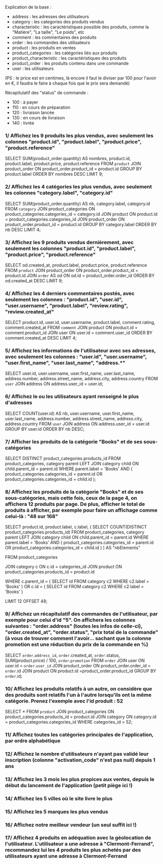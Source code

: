 
Explication de la base :
- address : les adresses des utilisateurs
- category : les categories des produits vendus
- characteristic : les caractéristiques possible des produits, comme la "Matière", "La taille", "Le poids", etc
- comment : les commentaires des produits
- order : les commandes des utilisateurs
- product : les produits en ventes 
- product_categories : les catégories liés aux produits
- product_characteristic : les caractéristiques des produits
- product_order : les produits contenu dans une commande
- user : les utilisateurs
  
(PS : le price est en centimes, là encore il faut le diviser par 100 pour l'avoir en €, il faudra le faire à chaque fois que le prix sera demandé)

Récapitulatif des "status" de commande :
- 100 : à payer
- 110 : en cours de préparation
- 120 : livraison lancée
- 130 : en cours de livraison
- 140 : livrée

### 1/ Affichez les 9 produits les plus vendus, avec seulement les colonnes "product.id", "product.label", "product.price", "product.reference"

SELECT SUM(product_order.quantity) AS nombres, product.id, product.label, product.price, product.reference 
FROM `product`
JOIN product_order ON product_order.product_id = product.id
GROUP BY product.label
ORDER BY nombres DESC LIMIT 9;

### 2/ Affichez les 4 catégories les plus vendus, avec seulement les colonnes "category.label", "category.id"

SELECT SUM(product_order.quantity) AS nb, category.label, category.id 
FROM `category`
JOIN product_categories ON product_categories.categories_id = category.id
JOIN product ON product.id = product_categories.categories_id
JOIN product_order ON product_order.product_id = product.id
GROUP BY category.label
ORDER BY nb DESC LIMIT 4;

### 3/ Affichez les 9 produits vendus dernièrement, avec seulement les colonnes "product.id", "product.label", "product.price", "product.reference"

SELECT od.created_at, product.label, product.price, product.reference
FROM `product`
JOIN product_order ON product_order.product_id = product.id
JOIN `order` AS od ON od.id = product_order.order_id
ORDER BY od.created_at DESC LIMIT 9;

### 4/ Affichez les 4 derniers commentaires postés, avec seulement les colonnes : "product.id", "user.id", "user.username", "product.label", "review.rating", "review.created_at"

SELECT product.id, user.id, user.username, product.label, comment.rating, comment.created_at FROM `comment` JOIN product ON product.id = comment.product_id JOIN user ON user.id = comment.user_id ORDER BY comment.created_at DESC LIMIT 4;

### 5/ Affichez les informations de l'utilisateur avec ses adresses, avec seulement les colonnes : "user.id", "user.username", "user.first_name", "user.last_name", "address.*"

SELECT user.id, user.username, user.first_name, user.last_name, address.number, address.street_name, address.city, address.country   FROM `user`
JOIN address ON address.user_id = user.id;

### 6/ Affichez le ou les utilisateurs ayant renseigné le plus d'adresses

SELECT COUNT(user.id) AS nb, user.username, user.first_name, user.last_name, address.number, address.street_name, address.city, address.country FROM `user` JOIN address ON address.user_id = user.id GROUP BY user.id ORDER BY nb DESC;

### 7/ Afficher les produits de la catégorie "Books" et de ses sous-catégories

SELECT DISTINCT product_categories.products_id
FROM product_categories, category parent
LEFT JOIN category child ON child.parent_id = parent.id
WHERE parent.label = 'Books'
AND (
    product_categories.categories_id = parent.id
    OR
    product_categories.categories_id = child.id
);

### 8/ Affichez les produits de la catégorie "Books" et de ses sous-catégories, mais cette fois, ceux de la page 4, on affichera 12 produits par page. De plus, afficher le total de produits à afficher, par exemple pour faire un affichage comme celui-là : "48 sur 168"

SELECT     product.id,
        product.label,
        c.label,
                   (
                       SELECT COUNT(DISTINCT product_categories.products_id)
                       FROM product_categories, category parent
                       LEFT JOIN category child ON child.parent_id = parent.id
                       WHERE parent.label = 'Books'
                       AND (
                           product_categories.categories_id = parent.id
                           OR
                           product_categories.categories_id = child.id
                       ) 
                   ) AS "nbElements"

FROM product_categories

JOIN category c ON c.id = categories_id
JOIN product ON product_categories.products_id = product.id

WHERE c.parent_id = (
    SELECT id
    FROM category c2
    WHERE c2.label = 'Books'
)
OR c.id = (
    SELECT id
    FROM category c2
    WHERE c2.label = 'Books'
)

LIMIT 12  OFFSET 48;



### 9/ Affichez un récapitulatif des commandes de l'utilisateur, par exemple pour celui d'id "5". On affichera les colonnes suivantes : "order.address" (toutes les infos de celle-ci), "order.created_at", "order.status", "prix total de la commande" (à vous de trouver comment l'avoir... sachant que la colonne promotion est une réduction du prix de la commande en %)

SELECT `order`.`address_id`, `order`.created_at, `order`.status, SUM(product.price) / 100, `order`.`promotion`
FROM `order`
JOIN user ON user.id = `order`.`user_id`
JOIN product_order ON product_order.order_id = `order`.id
JOIN product ON product.id =product_order.product_id
GROUP BY `order`.id;

### 10/ Affichez les produits relatifs à un autre, on considère que des produits sont relatifs l'un à l'autre lorsqu'ils ont la même catégorie. Prenez l'exemple avec l'id produit : 52

SELECT * 
FROM `product`
JOIN product_categories ON product_categories.products_id = product.id
JOIN category ON category.id  = product_categories.categories_id
WHERE categories_id = 52;

### 11/ Affichez toutes les catégories principales de l'application, par ordre alphabétique



### 12/ Affichez le nombre d'utilisateurs n'ayant pas validé leur inscription (colonne "activation_code" n'est pas null) depuis 1 ans

### 13/ Affichez les 3 mois les plus propices aux ventes, depuis le début du lancement de l'application (petit piège ici !)

### 14/ Affichez les 5 villes où le site livre le plus

### 15/ Affichez les 5 marques les plus vendus

### 16/ Affichez notre meilleur vendeur (un seul suffit ici !)

### 17/ Affichez 4 produits en adéquation avec la géolocation de l'utilisateur. L'utilisateur a une adresse à "Clermont-Ferrand", recommandez lui les 4 produits les plus achetés par des utilisateurs ayant une adresse à Clermont-Ferrand 
